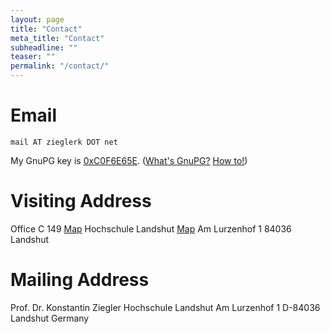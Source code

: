 ```yaml
---
layout: page
title: "Contact"
meta_title: "Contact"
subheadline: ""
teaser: ""
permalink: "/contact/"
---
```



# Email

`mail AT zieglerk DOT net`

My GnuPG key is [0xC0F6E65E][1]. ([What's GnuPG?][2] [How to!][3])

[1]: http://pgp.mit.edu:11371/pks/lookup?search=0xC0F6E65E&op=index
[2]: https://emailselfdefense.fsf.org/en/windows.html
[3]: http://howtopgp.jugendhackt.de/#/


# Visiting Address

Office C 149 [Map][4]
Hochschule Landshut [Map][5]
Am Lurzenhof 1
84036 Landshut

[4]: https://www.haw-landshut.de/fileadmin/Hochschule_Landshut_NEU/Ungeschuetzt/Hochschule/Anfahrt/HSL_Lageplan_Campus.pdf
[5]: https://www.haw-landshut.de/anfahrt.html

# Mailing Address

Prof. Dr. Konstantin Ziegler
Hochschule Landshut
Am Lurzenhof 1
D-84036 Landshut
Germany
